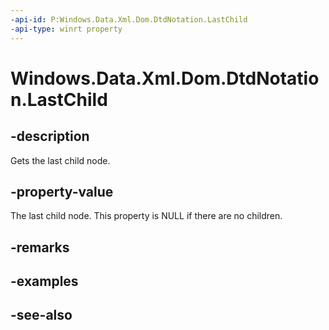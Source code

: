 ----api-id: P:Windows.Data.Xml.Dom.DtdNotation.LastChild
-api-type: winrt property
---<!-- Property syntaxpublic Windows.Data.Xml.Dom.IXmlNode LastChild { get; }--># Windows.Data.Xml.Dom.DtdNotation.LastChild## -descriptionGets the last child node.## -property-valueThe last child node. This property is NULL if there are no children.## -remarks## -examples## -see-also